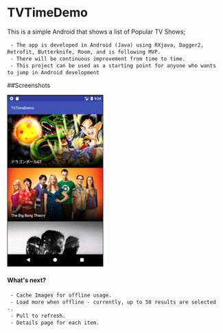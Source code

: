 # TVTimeDemo
This is a simple Android that shows a list of Popular TV Shows;

     - The app is developed in Android (Java) using RXjava, Dagger2, Retrofit, Butterknife, Room, and is following MVP.
     - There will be continuous improvement from time to time.
     - This project can be used as a starting point for anyone who wants to jump in Android development

##Screenshots

<img src="screenshots/main_page.PNG" height="400" alt="Screenshot"/>

#### What's next?

     - Cache Images for offline usage.
     - Load more when offline - currently, up to 50 results are selected -.
     - Pull to refresh.
     - Details page for each item.

